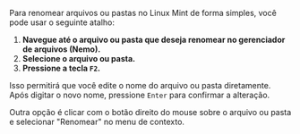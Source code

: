 Para renomear arquivos ou pastas no Linux Mint de forma simples, você pode usar o seguinte atalho:

1. **Navegue até o arquivo ou pasta que deseja renomear no gerenciador de arquivos (Nemo).**
2. **Selecione o arquivo ou pasta.**
3. **Pressione a tecla `F2`.**

Isso permitirá que você edite o nome do arquivo ou pasta diretamente. Após digitar o novo nome, pressione `Enter` para confirmar a alteração.

Outra opção é clicar com o botão direito do mouse sobre o arquivo ou pasta e selecionar "Renomear" no menu de contexto.
